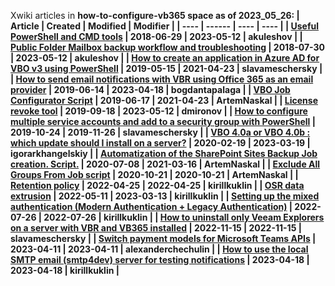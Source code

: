 Xwiki articles in <b>how-to-configure-vb365<b> space as of 2023_05_26:
 | <b>Article</b> | <b>Created</b> | <b>Modified</b> | <b>Modifier</b> |
 | ---- | ------ | ---- | ---- |
 | [Useful PowerShell and CMD tools](https://xwiki.support2.veeam.local/bin/view/Main/Internal%20Technical%20Docs/Veeam%20Backup%20for%20Office%20365/How-to-configure-VBO365/Useful-PowerShell-and-CMD-tools/) | 2018-06-29 | 2023-05-12 | akuleshov |
 | [Public Folder Mailbox backup workflow and troubleshooting](https://xwiki.support2.veeam.local/bin/view/Main/Internal%20Technical%20Docs/Veeam%20Backup%20for%20Office%20365/How-to-configure-VBO365/VBO365-Some-Public-Folders-are-missing-from-the-backup/) | 2018-07-30 | 2023-05-12 | akuleshov |
 | [How to create an application in Azure AD for VBO v3 using PowerShell](https://xwiki.support2.veeam.local/bin/view/Main/Internal%20Technical%20Docs/Veeam%20Backup%20for%20Office%20365/How-to-configure-VBO365/How-to-create-an-application-in-Azure-AD-for-VBO-v3-using-PowerShell/) | 2019-05-15 | 2021-04-23 | slavameschersky |
 | [How to send email notifications with VBR using Office 365 as an email provider](https://xwiki.support2.veeam.local/bin/view/Main/Internal%20Technical%20Docs/Veeam%20Backup%20for%20Office%20365/How-to-configure-VBO365/Cannot-send-email-notification-with-Veeam-using-Office-365-/) | 2019-06-14 | 2023-04-18 | bogdantapalaga |
 | [VBO Job Configurator Script](https://xwiki.support2.veeam.local/bin/view/Main/Internal%20Technical%20Docs/Veeam%20Backup%20for%20Office%20365/How-to-configure-VBO365/VBO-Job-Configurator-Script-/) | 2019-06-17 | 2021-04-23 | ArtemNaskal |
 | [License revoke tool](https://xwiki.support2.veeam.local/bin/view/Main/Internal%20Technical%20Docs/Veeam%20Backup%20for%20Office%20365/How-to-configure-VBO365/License-Revoke-Tool/) | 2019-09-18 | 2023-05-12 | dmironov |
 | [How to configure multiple service accounts and add to a security group with PowerShell](https://xwiki.support2.veeam.local/bin/view/Main/Internal%20Technical%20Docs/Veeam%20Backup%20for%20Office%20365/How-to-configure-VBO365/How-to-configure-multiple-service-accounts-and-add-to-a-security-group-with-PowerShell/) | 2019-10-24 | 2019-11-26 | slavameschersky |
 | [VBO 4.0a or VBO 4.0b : which update should I install on a server?](https://xwiki.support2.veeam.local/bin/view/Main/Internal%20Technical%20Docs/Veeam%20Backup%20for%20Office%20365/How-to-configure-VBO365/what-version-of-vbo-4-0-do-i-need-to-use/) | 2020-02-19 | 2023-03-19 | igorarkhangelskiy |
 | [Automatization of the SharePoint Sites Backup Job creation. Script.](https://xwiki.support2.veeam.local/bin/view/Main/Internal%20Technical%20Docs/Veeam%20Backup%20for%20Office%20365/How-to-configure-VBO365/automatization-of-the-sharepoint-sites-backup-job-creation-script/) | 2020-07-08 | 2021-03-16 | ArtemNaskal |
 | [Exclude All Groups From Job script](https://xwiki.support2.veeam.local/bin/view/Main/Internal%20Technical%20Docs/Veeam%20Backup%20for%20Office%20365/How-to-configure-VBO365/Exclude-All-Groups-From-Job-script/) | 2020-10-21 | 2020-10-21 | ArtemNaskal |
 | [Retention policy](https://xwiki.support2.veeam.local/bin/view/Main/Internal%20Technical%20Docs/Veeam%20Backup%20for%20Office%20365/How-to-configure-VBO365/Retention-policy/) | 2022-04-25 | 2022-04-25 | kirillkuklin |
 | [OSR data extrusion](https://xwiki.support2.veeam.local/bin/view/Main/Internal%20Technical%20Docs/Veeam%20Backup%20for%20Office%20365/How-to-configure-VBO365/OSR-data-extrusion/) | 2022-05-11 | 2023-03-13 | kirillkuklin |
 | [Setting up the mixed authentication (Modern Authentication + Legacy Authentication)](https://xwiki.support2.veeam.local/bin/view/Main/Internal%20Technical%20Docs/Veeam%20Backup%20for%20Office%20365/How-to-configure-VBO365/Setting-up-the-mixed-authentication-Modern-Authentication-Legacy-Authentication/) | 2022-07-26 | 2022-07-26 | kirillkuklin |
 | [How to uninstall only Veeam Explorers on a server with VBR and VB365 installed](https://xwiki.support2.veeam.local/bin/view/Main/Internal%20Technical%20Docs/Veeam%20Backup%20for%20Office%20365/How-to-configure-VBO365/How-to-uninstall-certain-Veeam-components-if-the-version-upgrade-will-fail-or-the-component-itself-is-faulty/) | 2022-11-15 | 2022-11-15 | slavameschersky |
 | [Switch payment models for Microsoft Teams APIs](https://xwiki.support2.veeam.local/bin/view/Main/Internal%20Technical%20Docs/Veeam%20Backup%20for%20Office%20365/How-to-configure-VBO365/Switch-payment-models-for-Microsoft-Teams-APIs/) | 2023-04-11 | 2023-04-11 | alexanderchechulin |
 | [How to use the local SMTP email (smtp4dev) server for testing notifications](https://xwiki.support2.veeam.local/bin/view/Main/Internal%20Technical%20Docs/Veeam%20Backup%20for%20Office%20365/How-to-configure-VBO365/How-to-use-the-local-SMTP-email-smtp4dev-server-for-testing-notifications/) | 2023-04-18 | 2023-04-18 | kirillkuklin |
